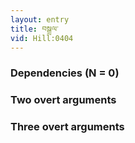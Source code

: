 ```yaml
---
layout: entry
title: བསྒྲལ་
vid: Hill:0404
---
```

### Dependencies (N = 0)


### Two overt arguments


### Three overt arguments

